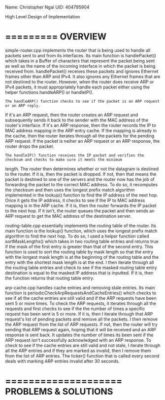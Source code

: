Name: Christopher Ngai
UID: 404795904

High Level Design of Implementation
 
=========
OVERVIEW
=========

simple-router.cpp implements the router that is being used to handle all packets sent to and from its interfaces.
Its main function is handlePacket() which takes in a Buffer of characters that represent the packet being sent as well
as the name of the incoming interface in which the packet is being received from. handlePacket() receives these packets
and ignores Ethernet frames other than ARP and IPv4. It also ignores any Ethernet frames that are not destined to the router.
However, when the router does receive ARP or IPv4 packets, it must appropriately handle each packet either using the helper
functions handleARP() or handleIP().
	
	The handleARP() function checks to see if the packet is an ARP request or an ARP reply.
If it's an ARP request, then the router creates an ARP request and subsequently sends it back to the sender with the
MAC address of the router's interface. If it's an ARP response, then the router records the IP to MAC address mapping in the
ARP entry cache. If the mapping is already in the cache, then the router iterates through all the packets for the pending
ARP request. If the packet is neiher an ARP request or an ARP response, the router drops the packet.

	The handleIP() function receives the IP packet and verifies the checksum and checks to make sure it meets the minimum
length. The router then determines whether or not the datagram is destined to the router. If it is, then the packet is dropped.
If not, then that means the packet is destined to one of the servers and the router now has the job of forwarding the packet
to the correct MAC address. To do so, it recomputes the checksum and then uses the longest prefix match algorithm implemented
in the lookup() function to find the IP address of the next hop. Once it gets the IP address, it checks to see if the IP to
MAC address mapping is in the ARP cache. If it is, then the router forwards the IP packet to the next hop. If it isn't,
the router queues the packet and then sends an ARP request to get the MAC address of the destination server.

routing-table.cpp essentially implements the routing table of the router. Its main function is the lookup() function, which
uses the longest prefix match algorithm to find the next hop. To do so, I used a helper function called sortMaskLengths()
which takes in two routing table entries and returns true if the mask of the first entry is greater than that of the
second entry. This function is used to sort the routing table by mask length so that the entry with the longest mask
length is at the beginning of the routing table and the entry with the shortest mask length is at the end. I then
iterate through all the routing table entries and check to see if the masked routing table entry destination is equal to
the masked IP address that is inputted. If it is, then the function returns that routing table entry.

arp-cache.cpp handles cache entries and removing stale entries. Its main function is periodicCheckArpRequestsAndCacheEntries()
which checks to see if all the cache entries are still valid and if the ARP requests have been sent 5 or more times. To check
the ARP requests, it iterates through all the requests and first checks to see if the the number of times a specific request
has been sent is 5 or more. If it is, then I iterate through that ARP request's list of pending packets and remove all the
packets. I then remove the ARP request from the list of ARP requests. If not, then the router will try sending that ARP
request again, hoping that it will be received and an ARP response is sent back. It updates the number of times its been sent
if the ARP request isn't successfully acknowledged with an ARP response. To check to see if the cache entries are still valid
and not stale, I iterate through all the ARP entries and if they are marked as invalid, then I remove them from the list of
ARP entries. The ticker() function that is called every second deals with marking ARP entries invalid after 30 seconds.

====================
PROBLEMS & SOLUTIONS
====================